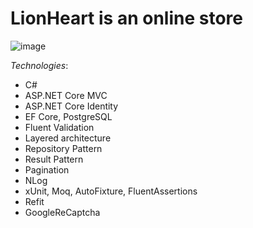 # LionHeart is an online store

![image](https://github.com/Valery-Soshin/LionHeart/assets/105991605/d7f3e1d0-c153-4044-9664-2c61fc8f2eb6)

*Technologies*:
- C#
- ASP.NET Core MVC
- ASP.NET Core Identity
- EF Core, PostgreSQL
- Fluent Validation
- Layered architecture
- Repository Pattern
- Result Pattern
- Pagination
- NLog
- xUnit, Moq, AutoFixture, FluentAssertions
- Refit
- GoogleReCaptcha
